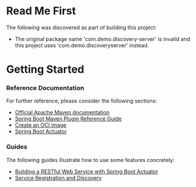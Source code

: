 # Read Me First
The following was discovered as part of building this project:

* The original package name 'com.demo.discovery-server' is invalid and this project uses 'com.demo.discoveryserver' instead.

# Getting Started

### Reference Documentation
For further reference, please consider the following sections:

* [Official Apache Maven documentation](https://maven.apache.org/guides/index.html)
* [Spring Boot Maven Plugin Reference Guide](https://docs.spring.io/spring-boot/docs/2.3.2.BUILD-SNAPSHOT/maven-plugin/reference/html/)
* [Create an OCI image](https://docs.spring.io/spring-boot/docs/2.3.2.BUILD-SNAPSHOT/maven-plugin/reference/html/#build-image)
* [Spring Boot Actuator](https://docs.spring.io/spring-boot/docs/2.3.1.RELEASE/reference/htmlsingle/#production-ready)

### Guides
The following guides illustrate how to use some features concretely:

* [Building a RESTful Web Service with Spring Boot Actuator](https://spring.io/guides/gs/actuator-service/)
* [Service Registration and Discovery](https://spring.io/guides/gs/service-registration-and-discovery/)

